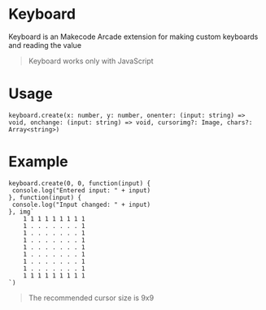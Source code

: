 # Keyboard

Keyboard is an Makecode Arcade extension for making custom keyboards and reading the value

> Keyboard works only with JavaScript

# Usage

```
keyboard.create(x: number, y: number, onenter: (input: string) => void, onchange: (input: string) => void, cursorimg?: Image, chars?: Array<string>)
```

# Example

```
keyboard.create(0, 0, function(input) {
 console.log("Entered input: " + input)
}, function(input) {
 console.log("Input changed: " + input)
}, img`
    1 1 1 1 1 1 1 1 1
    1 . . . . . . . 1
    1 . . . . . . . 1
    1 . . . . . . . 1
    1 . . . . . . . 1
    1 . . . . . . . 1
    1 . . . . . . . 1
    1 . . . . . . . 1
    1 1 1 1 1 1 1 1 1
`)
```

> The recommended cursor size is 9x9
